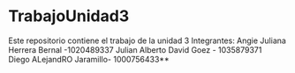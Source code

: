 # TrabajoUnidad3
Este repositorio contiene el trabajo de la unidad 3
Integrantes:
Angie Juliana Herrera Bernal -1020489337
Julian Alberto David Goez - 1035879371  
Diego ALejandRO Jaramillo- 1000756433**

